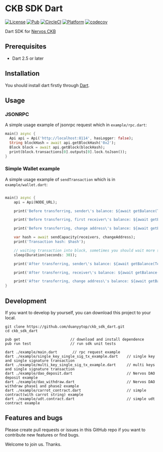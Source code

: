 # CKB SDK Dart

[![License](https://img.shields.io/badge/license-MIT-green)](https://github.com/nervosnetwork/ckb-sdk-java/blob/develop/LICENSE)
[![Pub](https://img.shields.io/pub/v/ckb_sdk_dart.svg)](https://pub.dev/packages/ckb_sdk_dart)
[![CircleCI](https://circleci.com/gh/duanyytop/ckb_sdk_dart/tree/master.svg?style=svg)](https://circleci.com/gh/duanyytop/ckb_sdk_dart/tree/master)
[![Platform](https://img.shields.io/badge/Platforms-Flutter%20%7C%20Dart_VM-4e4e4e.svg?colorA=28a745)](#installation)
[![codecov](https://codecov.io/gh/duanyytop/ckb_sdk_dart/branch/master/graph/badge.svg)](https://codecov.io/gh/duanyytop/ckb_sdk_dart)

Dart SDK for [Nervos CKB](https://github.com/nervosnetwork/ckb)

## Prerequisites

- Dart 2.5 or later

## Installation

You should install dart firstly through [Dart](https://dart.dev/get-dart).

## Usage

### JSONRPC

A simple usage example of jsonrpc request which in `example/rpc.dart`:

```dart
main() async {
  Api api = Api('http://localhost:8114', hasLogger: false);
  String blockHash = await api.getBlockHash('0x2');
  Block block = await api.getBlock(blockHash);
  print(block.transactions[0].outputs[0].lock.toJson());
}
```

### Simple Wallet example

A simple usage example of `sendTransaction` which is in `example/wallet.dart`:

```dart

main() async {
    api = Api(NODE_URL);

    print('Before transferring, sender\'s balance: ${await getBalance(TestAddress)} CKB');

    print('Before transferring, first receiver\'s balance: ${await getBalance(ReceiveAddresses[0])} CKB');

    print('Before transferring, change address\'s balance: ${await getBalance(changeAddress)} CKB');

    var hash = await sendCapacity(receivers, changeAddress);
    print('Transaction hash: $hash');

    // waiting transaction into block, sometimes you should wait more seconds
    sleep(Duration(seconds: 30));

    print('After transferring, sender\'s balance: ${await getBalance(TestAddress)} CKB');

    print('After transferring, receiver\'s balance: ${await getBalance(ReceiveAddresses[0])} CKB');

    print('After transferring, change address\'s balance: ${await getBalance(changeAddress)} CKB');
}

```

## Development

If you want to develop by yourself, you can download this project to your local.

```shell
git clone https://github.com/duanyytop/ckb_sdk_dart.git
cd ckb_sdk_dart

pub get                       // download and install dependence
pub run test                  // run sdk unit tests

dart ./example/main.dart       // rpc request example
dart ./example/single_key_single_sig_tx_example.dart    // single key and single signature transaction 
dart ./example/multi_key_single_sig_tx_example.dart     // multi keys and single signature transaction 
dart ./example/dao_deposit.dart                         // Nervos DAO deposit example
dart ./example/dao_withdraw.dart                        // Nervos DAO withdraw phase1 and phase2 example
dart ./example/carrot_contract.dart                     // simple contract(with carrot string) example
dart ./example/udt.contract.dart                        // simple udt contract example
```

## Features and bugs

Please create pull requests or issues in this GitHub repo if you want to contribute new features or find bugs.

Welcome to join us. Thanks.

